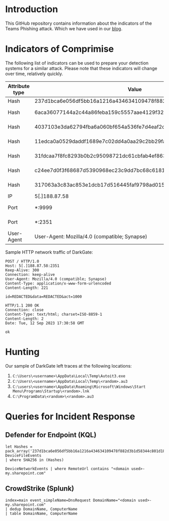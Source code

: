 # Introduction
This GitHub repository contains information about the indicators of the Teams Phishing attack. Which we have used in our [blog](https://www.eye.security/blog/microsoft-teams-chat-the-rising-phishing-threat-and-how-to-stop-it).

# Indicators of Comprimise
The following list of indicators can be used to prepare your detection systems for a similar attack. Please note that these indicators will change over time, relatively quickly.

| Attribute type | Value | Description |
|----------------|-------|-------------|
| Hash | 237d1bca6e056df5bb16a1216a434634109478f882d3b1d58344c801d184f95d | AutoIt3.exe |
| Hash | 6aca36077144a2c44a86feba159c5557aae4129f32b9784e9c294bec462b5610 | Malicious au3 script
| Hash | 4037103e3da62794fba6a060bf654a536fe7d4eaf2d14bec69941f86f2bf54df | Malicious shortcut file |
| Hash | 11edca0a0529daddf1689e7c02dd4a0aa29c2bb29faad2a5b582a9664ab74b8e | Malicious shortcut file |
| Hash | 31fdcaa7f8fc8293b0b2c95098721dc61cbfab4ef863fa224dee81e30d964139 | Malicious shortcut file |
| Hash | c24ee7d0f3f68687d5390968ec23c9dd7bc68c61817d4c0f355a992591539e41 | Malicious shortcut file |
| Hash | 317063a3c83ac853e1dcb17d516445faf9798ad0150b3ac3f3f27f6830b3afb7 | Malicious shortcut file |
| IP | 5[.]188.87.58 | C2 server |
| Port | *:9999 | C2 Server Port |
| Port | *:2351 | C2 Server Port |
| User-Agent | User-Agent: Mozilla/4.0 (compatible; Synapse) | Malware User Agent |

Sample HTTP network traffic of DarkGate:

```
POST / HTTP/1.0
Host: 5[.]188.87.58:2351
Keep-Alive: 300 
Connection: keep-alive
User-Agent: Mozilla/4.0 (compatible; Synapse)
Content-Type: application/x-www-form-urlencoded
Content-Length: 221

id=REDACTED&data=REDACTED&act=1000

HTTP/1.1 200 OK
Connection: close
Content-Type: text/html; charset=ISO-8859-1
Content-Length: 2
Date: Tue, 12 Sep 2023 17:30:58 GMT

ok
```

# Hunting
Our sample of DarkGate left traces at the following locations:

1. `C:\Users\<username>\AppData\Local\Temp\Autoit3.exe`
2. `C:\Users\<username>\AppData\Local\Temp\<random>.au3`
3. `C:\users\<username>\AppData\Roaming\Microsoft\Windows\Start Menu\Programs\Startup\<random>.lnk`
4. `C:\ProgramData\<random>\<random>.au3`

# Queries for Incident Response
## Defender for Endpoint (KQL)
```
let Hashes = pack_array('237d1bca6e056df5bb16a1216a434634109478f882d3b1d58344c801d184f95d','6aca36077144a2c44a86feba159c5557aae4129f32b9784e9c294bec462b5610','317063a3c83ac853e1dcb17d516445faf9798ad0150b3ac3f3f27f6830b3afb7','4037103e3da62794fba6a060bf654a536fe7d4eaf2d14bec69941f86f2bf54df','11edca0a0529daddf1689e7c02dd4a0aa29c2bb29faad2a5b582a9664ab74b8e','3c470fc007a3c5d59f1c3c483510c60eeb07852905a58d01601bcd0bd2db1245','31fdcaa7f8fc8293b0b2c95098721dc61cbfab4ef863fa224dee81e30d964139','c24ee7d0f3f68687d5390968ec23c9dd7bc68c61817d4c0f355a992591539e41');
DeviceFileEvents
| where SHA256 in (Hashes)
```

```
DeviceNetworkEvents | where RemoteUrl contains "<domain used>-my.sharepoint.com"
```

## CrowdStrike (Splunk)

```
index=main event_simpleName=DnsRequest DomainName="<domain used>-my.sharepoint.com"
| dedup DomainName, ComputerName
| table DomainName, ComputerName
```
